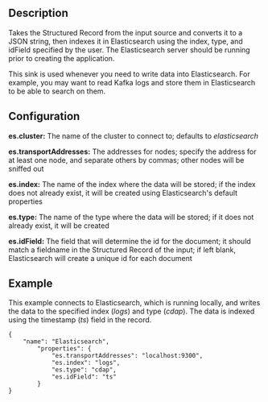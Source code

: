 Description
-----------
Takes the Structured Record from the input source and converts it to a JSON string, then indexes it in
Elasticsearch using the index, type, and idField specified by the user. The Elasticsearch server should
be running prior to creating the application.

This sink is used whenever you need to write data into Elasticsearch.
For example, you may want to read Kafka logs and store them in Elasticsearch
to be able to search on them.

Configuration
-------------
**es.cluster:** The name of the cluster to connect to; defaults to *elasticsearch*

**es.transportAddresses:** The addresses for nodes; specify the address for at least one node,
and separate others by commas; other nodes will be sniffed out

**es.index:** The name of the index where the data will be stored; if the index does not already exist,
it will be created using Elasticsearch's default properties

**es.type:** The name of the type where the data will be stored; if it does not already exist, it will be created

**es.idField:** The field that will determine the id for the document; it should match a fieldname in the
Structured Record of the input; if left blank, Elasticsearch will create a unique id for each document

Example
--------
This example connects to Elasticsearch, which is running locally, and writes the data to
the specified index (*logs*) and type (*cdap*). The data is indexed using the timestamp (*ts*) field
in the record.

    {
        "name": "Elasticsearch",
            "properties": {
                "es.transportAddresses": "localhost:9300",
                "es.index": "logs",
                "es.type": "cdap",
                "es.idField": "ts"
            }
    }
